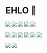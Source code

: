 # EHLO 👋

[![](https://img.shields.io/mastodon/follow/109262357540251967?domain=https%3A%2F%2Finfosec.exchange&style=social)](https://infosec.exchange/@0x58)
[![](https://img.shields.io/badge/%23infosecMASHUP_Newsletter-8A2BE2)](https://infosec-mashup.santolaria.net)
[![](https://img.shields.io/badge/linkedin-%231E77B5.svg?&style=flat-square&logo=linkedin&logoColor=white)](https://www.linkedin.com/in/xsantola/)
[![](https://img.shields.io/badge/youtube-%23EE4831.svg?&style=flat-square&logo=youtube&logoColor=white)](https://youtube.com/@0x58_)
[![](https://img.shields.io/badge/keybase-%2333A0FF.svg?&style=flat-square&logo=keybase&logoColor=white)](https://keybase.io/xsa)

![](https://img.shields.io/badge/IBM-052FAD?logo=ibm&logoColor=fff&style=flat)
![](https://img.shields.io/badge/OpenBSD-F2CA30?logo=openbsd&logoColor=000&style=flat)
![](https://img.shields.io/badge/Programming-A8B9CC?logo=C&logoColor=000&style=flat)
![](https://img.shields.io/badge/Python-3776AB?logo=python&logoColor=fff&style=flat)
![](https://img.shields.io/badge/Shell%20Scripting-4EAA25?logo=gnu-bash&logoColor=000&style=flat)
![](https://img.shields.io/badge/Markdown-000000?logo=markdown&logoColor=fff&style=flat)


![](https://github-readme-stats.vercel.app/api?username=xsa&include_all_commits=true&show_icons=true&count_private=true&theme=merko)
![](https://github-readme-stats.vercel.app/api/top-langs/?username=xsa&hide=html&layout=donut&theme=merko)
